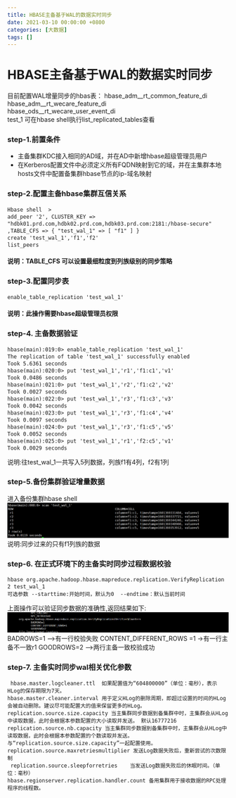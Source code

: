 ```yaml
---
title: HBASE主备基于WAL的数据实时同步
date: 2021-03-10 00:00:00 +0800
categories: [大数据]
tags: []
---
```


# HBASE主备基于WAL的数据实时同步


目前配置WAL增量同步的hbas表：
hbase_adm__rt_common_feature_di
hbase_adm__rt_wecare_feature_di       
hbase_ods__rt_wecare_user_event_di    
test_1
可在hbase shell执行list_replicated_tables查看


### step-1.前置条件
- 主备集群KDC接入相同的AD域，并在AD中新增hbase超级管理员用户
- 在Kerberos配置文件中必须定义所有FQDN映射到它的域，并在主集群本地hosts文件中配置备集群hbase节点的ip-域名映射
### step-2.配置主备hbase集群互信关系
```
Hbase shell  >
add_peer '2', CLUSTER_KEY => "hdbk01.prd.com,hdbk02.prd.com,hdbk03.prd.com:2181:/hbase-secure" ,TABLE_CFS => { "test_wal_1" => [ "f1" ] }
create 'test_wal_1','f1','f2'
list_peers
```

#### 说明：TABLE_CFS 可以设置最细粒度到列族级别的同步策略

### step-3.配置同步表

``` 
enable_table_replication 'test_wal_1' 
```
#### 说明：此操作需要hbase超级管理员权限
### step-4. 主备数据验证
```
hbase(main):019:0> enable_table_replication 'test_wal_1'
The replication of table 'test_wal_1' successfully enabled
Took 5.6361 seconds                                                                                                                                                                                                                     
hbase(main):020:0> put 'test_wal_1','r1','f1:c1','v1'
Took 0.0486 seconds                                                                                                                                                                                                                     
hbase(main):021:0> put 'test_wal_1','r2','f1:c2','v2'
Took 0.0027 seconds                                                                                                                                                                                                                     
hbase(main):022:0> put 'test_wal_1','r3','f1:c3','v3'
Took 0.0042 seconds                                                                                                                                                                                                                     
hbase(main):023:0> put 'test_wal_1','r3','f1:c4','v4'
Took 0.0097 seconds                                                                                                                                                                                                                     
hbase(main):024:0> put 'test_wal_1','r3','f1:c5','v5'
Took 0.0052 seconds                                                                                                                                                                                                                     
hbase(main):025:0> put 'test_wal_1','r1','f2:c5','v1'
Took 0.0029 seconds                                                                                                                                                                                                                     
```
说明:往test_wal_1一共写入5列数据，列族f1有4列，f2有1列

### step-5.备份集群验证增量数据
进入备份集群hbase shell
![图片](/assets/media/HBASE主备基于WAL的数据实时同步/tapd_48728548_1615370085_31.png)
说明:同步过来的只有f1列族的数据
### step-6.  在正式环境下的主备实时同步过程数据校验
```
hbase org.apache.hadoop.hbase.mapreduce.replication.VerifyReplication  2 test_wal_1
可选参数 --starttime:开始时间，默认为0  --endtime：默认当前时间
```
上面操作可以验证同步数据的准确性,返回结果如下:
![图片](/assets/media/HBASE主备基于WAL的数据实时同步/tapd_48728548_1615370093_31.png)
BADROWS=1 -->有一行校验失败
CONTENT_DIFFERENT_ROWS =1 ->有一行主备不一致r1
GOODROWS=2 -->两行主备一致校验成功

### step-7. 主备实时同步wal相关优化参数
```
 hbase.master.logcleaner.ttl  如果配置值为“604800000”（单位：毫秒），表示HLog的保存期限为7天。
hbase.master.cleaner.interval 用于定义HLog的删除周期，即超过设置的时间的HLog会被自动删除。建议尽可能配置大的值来保留更多的HLog。
replication.source.size.capacity 当主集群同步数据到备集群中时，主集群会从HLog中读取数据，此时会根据本参数配置的大小读取并发送。 默认16777216
replication.source.nb.capacity 当主集群同步数据到备集群中时，主集群会从HLog中读取数据，此时会根据本参数配置的个数读取并发送。与“replication.source.size.capacity”一起配置使用。
replication.source.maxretriesmultiplier 发送Log数据失败后，重新尝试的次数限制
 replication.source.sleepforretries    当发送Log数据失败后的休眠时间。（单位：毫秒）
hbase.regionserver.replication.handler.count 备用集群用于接收数据的RPC处理程序的线程数。
```